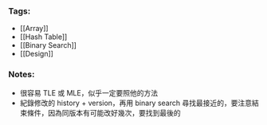 ### Tags:
- [[Array]]
- [[Hash Table]]
- [[Binary Search]]
- [[Design]]
### Notes:
- 很容易 TLE 或 MLE，似乎一定要照他的方法
- 紀錄修改的 history + version，再用 binary search 尋找最接近的，要注意結束條件，因為同版本有可能改好幾次，要找到最後的

